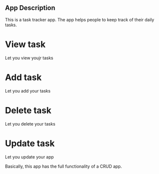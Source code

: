 ## App Description

This is a task tracker app. The app helps people to keep track of their daily tasks.

# View task
Let you view youjr tasks

# Add task
Let you add your tasks

# Delete task
Let you delete your tasks

# Update task
Let you update your app

Basically, this app has the full functionality of a CRUD app.
